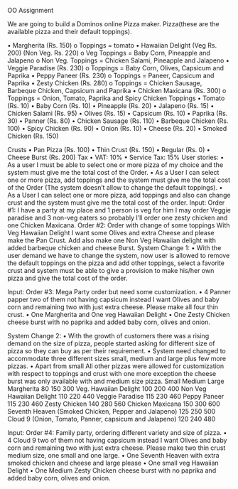 OO Assignment 

We are going to build a Dominos online Pizza maker.
Pizza(these are the available pizza and their default toppings).

•	Margherita (Rs. 150)
o	Toppings  = tomato
•	 Hawaiian Delight (Veg Rs. 200) (Non Veg. Rs. 220)
o	Veg Toppings = Baby Corn, Pineapple and Jalapeno
o	Non Veg. Toppings = Chicken Salami, Pineapple and Jalapeno
•	Veggie Paradise (Rs. 230)
o	Toppings = Baby Corn, Olives, Capsicum and Paprika
•	Peppy Paneer (Rs. 230)
o	Toppings = Paneer, Capsicum and Paprika
•	Zesty Chicken (Rs. 280)
o	Toppings = Chicken Sausage, Barbeque Chicken, Capsicum and Paprika
•	Chicken Maxicana (Rs. 300)
o	Toppings = Onion, Tomato, Paprika and Spicy Chicken
Toppings
•	Tomato (Rs. 10)
•	Baby Corn (Rs. 10)
•	Pineapple (Rs. 20)
•	Jalapeno (Rs. 15)
•	Chicken Salami (Rs. 95)
•	Olives (Rs. 15)
•	Capsicum (Rs. 10)
•	Paprika (Rs. 30)
•	Panner (Rs. 80)
•	Chicken Sausage (Rs. 110)
•	Barbeque Chicken (Rs. 100)
•	Spicy Chicken (Rs. 90)
•	Onion (Rs. 10)
•	Cheese (Rs. 20)
•	Smoked Chicken (Rs. 150)

Crusts
•	Pan Pizza (Rs. 100)
•	Thin Crust (Rs. 150)
•	Regular (Rs. 0)
•	Cheese Burst (Rs. 200)
Tax
•	VAT: 10%
•	Service Tax: 15%
User stories:
•	As a user I must be able to select one or more pizza of my choice and the system must give me the total cost of the Order.
•	As a User I can select one or more pizza, add toppings and the system must give me the total cost of the Order (The system doesn’t allow to change the default toppings).
•	As a User I can select one or more pizza, add toppings and also can change crust and the system must give me the total cost of the order.
Input:
Order #1: I have a party at my place and 1 person is veg for him I may order Veggie paradise and 3 non-veg eaters so probably I’ll order one zesty chicken and one Chicken Maxicana. 
Order #2: Order with change of some toppings With Veg Hawaiian Delight I want some Olives and extra Cheese and please make the Pan Crust. Add also make one Non Veg Hawaiian delight with added barbeque chicken and cheese Burst.
System Change 1:
•	With the user demand we have to change the system, now user is allowed to remove the default toppings on the pizza and add other toppings, select a favorite crust and system must be able to give a provision to make his/her own pizza and give the total cost of the order.

Input:
Order #3: Mega Party order but need some customization. 
•	4 Panner  papper two of them not having capsicum instead I want Olives and baby corn and remaining two with just extra cheese. Please make all four thin crust.
•	One Margherita and One veg Hawaiian Delight
•	One Zesty Chicken cheese burst with no paprika and added baby corn, olives and onion.


System Change 2:
•	With the growth of customers there was a rising demand on the size of pizza, people started asking for different size of pizza so they can buy as per their requirement.
•	System need changed to accommodate three different sizes small, medium and large plus few more pizzas.
•	Apart from small All other pizzas were allowed for customization with respect to toppings and crust with one more exception the cheese burst was only available with and medium size pizza.
	Small	Medium	Large
Margherita	80	150	300
Veg. Hawaiian Delight	100	200	400
Non Veg Hawaiian Delight	110	220	440
Veggie Paradise	115	230	460
Peppy Paneer	115	230	460
Zesty Chicken	140	280	560
Chicken Maxicana	150	300	600
Seventh Heaven (Smoked Chicken, Pepper and Jalapeno)	125	250	500
Cloud 9 (Onion, Tomato, Panner, capsicum and Jalapeno)	120	240	480

Input:
Order #4: Family party, ordering different variety and size of pizza.
•	4 Cloud 9 two of them not having capsicum instead I want Olives and baby corn and remaining two with just extra cheese. Please make two thin crust medium size, one small and one large.
•	One Seventh Heaven  with extra smoked chicken and cheese and large please
•	One small veg Hawaiian Delight
•	One Medium Zesty Chicken cheese burst with no paprika and added baby corn, olives and onion.

